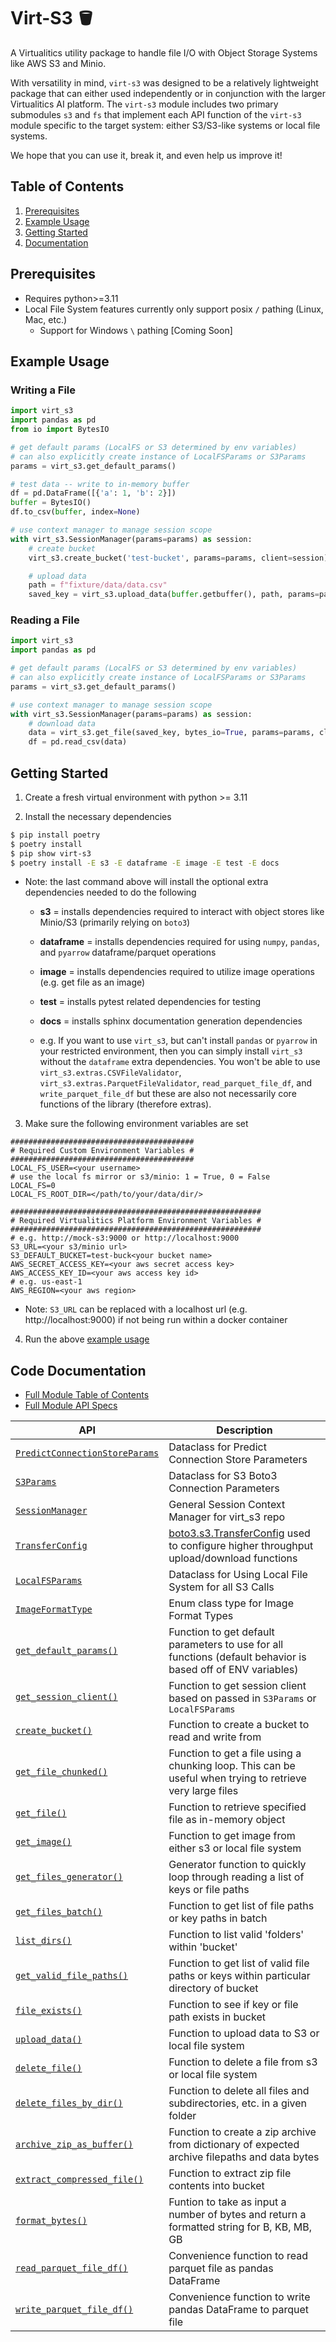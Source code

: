 # Virt-S3 🪣

A Virtualitics utility package to handle file I/O with Object Storage Systems like AWS S3 and Minio. 

With versatility in mind, `virt-s3` was designed to be a relatively lightweight package that can either used independently or in conjunction with the larger Virtualitics AI platform. The `virt-s3` module includes two primary submodules `s3` and `fs` that implement each API function of the `virt-s3` module specific to the target system: either S3/S3-like systems or local file systems.

We hope that you can use it, break it, and even help us improve it!

## Table of Contents
1. [Prerequisites](#Prerequisites)
2. [Example Usage](#Example-Usage)
3. [Getting Started](#Getting-Started)
4. [Documentation](#Code-Documentation)


## Prerequisites
- Requires python>=3.11
- Local File System features currently only support posix `/` pathing (Linux, Mac, etc.)
    * Support for Windows `\` pathing [Coming Soon]


## Example Usage

### Writing a File
```python
import virt_s3
import pandas as pd
from io import BytesIO

# get default params (LocalFS or S3 determined by env variables)
# can also explicitly create instance of LocalFSParams or S3Params
params = virt_s3.get_default_params()

# test data -- write to in-memory buffer
df = pd.DataFrame([{'a': 1, 'b': 2}])
buffer = BytesIO()
df.to_csv(buffer, index=None)

# use context manager to manage session scope
with virt_s3.SessionManager(params=params) as session:
    # create bucket
    virt_s3.create_bucket('test-bucket', params=params, client=session)

    # upload data
    path = f"fixture/data/data.csv"
    saved_key = virt_s3.upload_data(buffer.getbuffer(), path, params=params, client=session)
```

### Reading a File
```python
import virt_s3
import pandas as pd

# get default params (LocalFS or S3 determined by env variables)
# can also explicitly create instance of LocalFSParams or S3Params
params = virt_s3.get_default_params()

# use context manager to manage session scope
with virt_s3.SessionManager(params=params) as session:
    # download data
    data = virt_s3.get_file(saved_key, bytes_io=True, params=params, client=session)
    df = pd.read_csv(data)
```

## Getting Started
1. Create a fresh virtual environment with python >= 3.11

2. Install the necessary dependencies
```bash
$ pip install poetry
$ poetry install
$ pip show virt-s3
$ poetry install -E s3 -E dataframe -E image -E test -E docs
```
- Note: the last command above will install the optional extra dependencies needed to do the following
    * **s3** = installs dependencies required to interact with object stores like Minio/S3 (primarily relying on `boto3`)
    * **dataframe** = installs dependencies required for using `numpy`, `pandas`, and `pyarrow` dataframe/parquet operations
    * **image** = installs dependencies required to utilize image operations (e.g. get file as an image)
    * **test** = installs pytest related dependencies for testing
    * **docs** = installs sphinx documentation generation dependencies

    * e.g. If you want to use `virt_s3`, but can't install `pandas` or `pyarrow` in your restricted environment, then you can simply install `virt_s3` without the `dataframe` extra dependencies. You won't be able to use `virt_s3.extras.CSVFileValidator`, `virt_s3.extras.ParquetFileValidator`, `read_parquet_file_df`, and `write_parquet_file_df` but these are also not necessarily core functions of the library (therefore extras).

3. Make sure the following environment variables are set

```.env
#########################################
# Required Custom Environment Variables #
#########################################
LOCAL_FS_USER=<your username>
# use the local fs mirror or s3/minio: 1 = True, 0 = False
LOCAL_FS=0
LOCAL_FS_ROOT_DIR=</path/to/your/data/dir/>

########################################################
# Required Virtualitics Platform Environment Variables #
########################################################
# e.g. http://mock-s3:9000 or http://localhost:9000
S3_URL=<your s3/minio url>
S3_DEFAULT_BUCKET=test-buck<your bucket name>
AWS_SECRET_ACCESS_KEY=<your aws secret access key>
AWS_ACCESS_KEY_ID=<your aws access key id>
# e.g. us-east-1
AWS_REGION=<your aws region>
```

- Note: `S3_URL` can be replaced with a localhost url (e.g. http://localhost:9000) if not being run within a docker container

4. Run the above [example usage](#Example-Usage)

## Code Documentation

- [Full Module Table of Contents](modules.md)
- [Full Module API Specs](virt_s3.md)

| API |  Description  |
|-----|---------------|
|[`PredictConnectionStoreParams`](virt_s3.md#class-virt_s3predictconnectionstoreparamsuser_id-store_name-store_owner)| Dataclass for Predict Connection Store Parameters |
|[`S3Params`](virt_s3.md#class-virt_s3s3paramsbucket_name-endpoint_url-aws_access_key_idnone-aws_secret_access_keynone-region_namenone-profile_namenone-connection_store_paramsnone)| Dataclass for S3 Boto3 Connection Parameters |
|[`SessionManager`](virt_s3.md#class-virt_s3sessionmanagerparamsnone-clientnone-keep_openfalse-session_client_kwargs)| General Session Context Manager for virt_s3 repo |
|[`TransferConfig`](virt_s3.md#class-virt_s3transferconfigmultipart_threshold8388608-max_concurrency10-multipart_chunksize8388608-num_download_attempts5-max_io_queue100-io_chunksize262144-use_threadstrue-max_bandwidthnone-preferred_transfer_clientauto)| [boto3.s3.TransferConfig](https://boto3.amazonaws.com/v1/documentation/api/latest/guide/s3.html) used to configure higher throughput upload/download functions |
|[`LocalFSParams`](virt_s3.md#class-virt_s3localfsparamsuse_local_fs-root_dir-user-bucket_name)| Dataclass for Using Local File System for all S3 Calls |
|[`ImageFormatType`](virt_s3.md#class-virt_s3imageformattypevalue-namesnone--modulenone-qualnamenone-typenone-start1-boundarynone)| Enum class type for Image Format Types |
|[`get_default_params()`](virt_s3.md#virt_s3get_default_paramsuse_localfalse-use_s3false)| Function to get default parameters to use for all functions (default behavior is based off of ENV variables) |
|[`get_session_client()`](virt_s3.md#virt_s3get_session_clientparamsnone-kwargs)| Function to get session client based on passed in `S3Params` or `LocalFSParams`|
|[`create_bucket()`](virt_s3.md#virt_s3create_bucketbucket_name-paramsnone-clientnone)| Function to create a bucket to read and write from |
|[`get_file_chunked()`](virt_s3.md#virt_s3get_file_chunkedfpath-paramsnone-clientnone-kwargs)| Function to get a file using a chunking loop. This can be useful when trying to retrieve very large files |
|[`get_file()`](virt_s3.md#virt_s3get_filefpath-paramsnone-clientnone-bytes_iofalse-kwargs)| Function to retrieve specified file as in-memory object|
|[`get_image()`](virt_s3.md#virt_s3get_imagefpath-paramsnone-clientnone-img_formatnone-bytes_iofalse-kwargs)| Function to get image from either s3 or local file system |
|[`get_files_generator()`](virt_s3.md#virt_s3get_files_generatorfpath_li-paramsnone-clientnone-bytes_iofalse-kwargs)| Generator function to quickly loop through reading a list of keys or file paths |
|[`get_files_batch()`](virt_s3.md#virt_s3get_files_batchfpath_li-paramsnone-clientnone-max_concurrency0-bytes_iofalse-kwargs)| Function to get list of file paths or key paths in batch |
|[`list_dirs()`](virt_s3.md#virt_s3list_dirsdir_path-paramsnone-clientnone-delimiter-kwargs)| Function to list valid 'folders' within 'bucket'|
|[`get_valid_file_paths()`](virt_s3.md#virt_s3get_valid_file_pathsdir_path-ignoreds_store-filter_extensions-paramsnone-clientnone-kwargs)| Function to get list of valid file paths or keys within particular directory of bucket |
|[`file_exists()`](virt_s3.md#virt_s3file_existsfpath-paramsnone-clientnone-kwargs)| Function to see if key or file path exists in bucket |
|[`upload_data()`](virt_s3.md#virt_s3upload_datadata-fpath-paramsnone-clientnone-kwargs)| Function to upload data to S3 or local file system |
|[`delete_file()`](virt_s3.md#virt_s3delete_filefpath-paramsnone-clientnone-kwargs)| Function to delete a file from s3 or local file system |
|[`delete_files_by_dir()`](virt_s3.md#virt_s3delete_files_by_dirdir_path-paramsnone-clientnone-kwargs)| Function to delete all files and subdirectories, etc. in a given folder |
|[`archive_zip_as_buffer()`](virt_s3.md#virt_s3archive_zip_as_bufferdata_bytes_dict)| Function to create a zip archive from dictionary of expected archive filepaths and data bytes|
|[`extract_compressed_file()`](virt_s3.md#virt_s3extract_compressed_filefpath-extracted_dir_prefixnone-paramsnone-clientnone-kwargs) | Function to extract zip file contents into bucket |
|[`format_bytes()`](virt_s3.md#virt_s3utilsformat_bytesnum_bytes) | Funtion to take as input a number of bytes and return a formatted string for B, KB, MB, GB |
|[`read_parquet_file_df()`](virt_s3.md#virt_s3read_parquet_file_dffpath-paramsnone-clientnone-engineauto-columnsnone-filtersnone-use_nullable_dtypesfalse-download_kwargs)| Convenience function to read parquet file as pandas DataFrame |
|[`write_parquet_file_df()`](virt_s3.md#virt_s3write_parquet_file_dfdf-save_fpath-paramsnone-clientnone-engineauto-compressionnone-indexnone-partition_colsnone-upload_kwargs)| Convenience function to write pandas DataFrame to parquet file |
